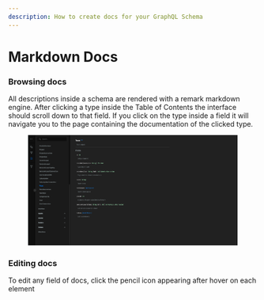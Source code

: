 ```yaml
---
description: How to create docs for your GraphQL Schema
---
```


# Markdown Docs

### Browsing docs

All descriptions inside a schema are rendered with a remark markdown engine. After clicking a type inside the Table of Contents the interface should scroll down to that field. If you click on the type inside a field it will navigate you to the page containing the documentation of the clicked type.

<figure><img src="../../.gitbook/assets/image (4).png" alt=""><figcaption></figcaption></figure>

### Editing docs

To edit any field of docs, click the pencil icon appearing after hover on each element
